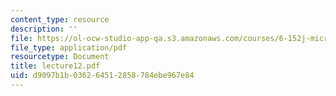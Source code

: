 ```yaml
---
content_type: resource
description: ''
file: https://ol-ocw-studio-app-qa.s3.amazonaws.com/courses/6-152j-micro-nano-processing-technology-fall-2005/d9097b1b036264512858784ebe967e84_lecture12.pdf
file_type: application/pdf
resourcetype: Document
title: lecture12.pdf
uid: d9097b1b-0362-6451-2858-784ebe967e84
---
```

